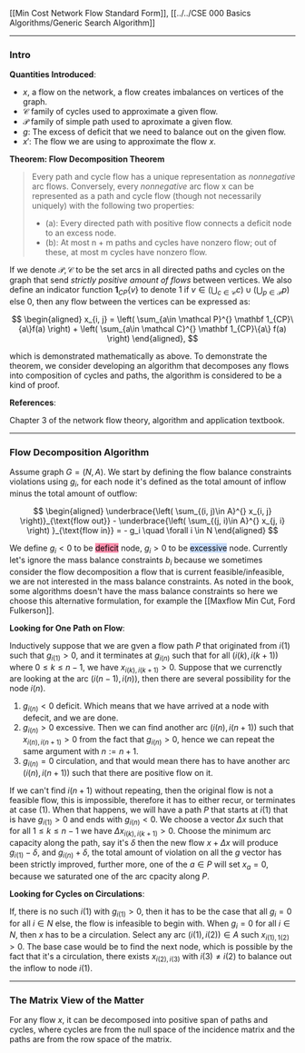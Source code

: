 [[Min Cost Network Flow Standard Form]], 
[[../../CSE 000 Basics Algorithms/Generic Search Algorithm]]

---
### **Intro**

**Quantities Introduced**: 
* $x$, a flow on the network, a flow creates imbalances on vertices of the graph. 
* $\mathcal C$ family of cycles used to approximate a given flow. 
* $\mathcal P$ family of simple path used to aproximate a given flow. 
* $g$: The excess of deficit that we need to balance out on the given flow. 
* $x'$: The flow we are using to approximate the flow $x$. 

**Theorem: Flow Decomposition Theorem**

> Every path and cycle flow has a unique representation as *nonnegative* arc flows. Conversely, every *nonnegative* arc flow x can be represented as a path and cycle flow (though not necessarily uniquely) with the following two properties:
> - (a): Every directed path with positive flow connects a deficit node to an excess node. 
> - (b): At most n + m paths and cycles have nonzero flow; out of these, at most m
cycles have nonzero flow.

If we denote $\mathcal P, \mathcal C$ to be the set arcs in all directed paths and cycles on the graph that send *strictly positive amount of flows* between vertices. We also define an indicator function $\mathbf 1_{CP}\{v\}$ to denote $1$ if $v\in (\bigcup_{c\in \mathcal C} c)\cup(\bigcup_{p\in \mathcal P}p)$ else $0$, then any flow between the vertices can be expressed as: 

$$
\begin{aligned}
    x_{i, j} = \left(
        \sum_{a\in \mathcal P}^{} \mathbf 1_{CP}\{a\}f(a)
    \right)
    + \left(
        \sum_{a\in \mathcal C}^{}
        \mathbf 1_{CP}\{a\} f(a)
    \right)
\end{aligned}, 
$$

which is demonstrated mathematically as above. To demonstrate the theorem, we consider developing an algorithm that decomposes any flows into composition of cycles and paths, the algorithm is considered to be a kind of proof. 

**References**: 

Chapter 3 of the network flow theory, algorithm and application textbook. 

---
### **Flow Decomposition Algorithm**

Assume graph $G = (N, A)$. We start by defining the flow balance constraints violations using $g_i$, for each node it's defined as the total amount of inflow  minus the total amount of outflow: 

$$
\begin{aligned}
    \underbrace{\left(
        \sum_{(i, j)\in A}^{}
        x_{i, j}
    \right)}_{\text{flow out}}
     - 
    \underbrace{\left(
        \sum_{(j, i)\in A}^{}
        x_{j, i}
    \right)
    }_{\text{flow in}}
    = - g_i \quad \forall i \in N
\end{aligned}
$$

We define $g_i < 0$ to be <mark style="background: #FF5582A6;">deficit</mark> node, $g_i>0$ to be <mark style="background: #ADCCFFA6;">excessive</mark> node. Currently let's ignore the mass balance constraints $b_i$ because we sometimes consider the flow decomposition a flow that is current feasible/infeasible, we are not interested in the mass balance constraints. As noted in the book, some algorithms doesn't have the mass balance constraints so here we choose this alternative formulation, for example the [[Maxflow Min Cut, Ford Fulkerson]]. 


**Looking for One Path on Flow**: 

Inductively suppose that we are gven a flow path $P$ that originated from $i(1)$ such that $g_{i(1)} > 0$, and it terminates at $g_{i(n)}$ such that for all $(i(k), i(k + 1))$ where $0\le k \le n- 1$, we have $x_{i(k), i(k + 1)} > 0$. Suppose that we currenctly are looking at the arc $(i(n-1), i(n))$, then there are several possibility for the node $i(n)$. 

1. $g_{i(n)} < 0$ deficit. Which means that we have arrived at a node with defecit, and we are done. 
2. $g_{i(n)} > 0$ excessive. Then we can find another arc $(i(n), i(n + 1))$ such that $x_{i(n), i(n + 1)} > 0$ from the fact that $g_{i(n)} > 0$, hence we can repeat the same argument with $n:= n + 1$. 
3. $g_{i(n)} = 0$ circulation, and that would mean there has to have another arc $(i(n), i(n + 1))$ such that there are positive flow on it. 

If we can't find $i(n + 1)$ without repeating, then the original flow is not a feasible flow, this is impossible, therefore it has to either recur, or terminates at case (1). When that happens, we will have a path $P$ that starts at $i(1)$ that is have $g_{i(1)} > 0$ and ends with $g_{i(n)} < 0$. We choose a vector $\Delta x$ such that for all $1\le k \le n - 1$ we have $\Delta x_{i(k), i(k + 1)} > 0$. Choose the minimum arc capacity along the path, say it's $\delta$ then the new flow $x + \Delta x$ will produce $g_{i(1)} - \delta$, and $g_{i(n)} + \delta$, the total amount of violation on all the $g$ vector has been strictly improved, further more, one of the $a\in P$ will set $x_a = 0$, because we saturated one of the arc cpacity along $P$. 


**Looking for Cycles on Circulations**:

If, there is no such $i(1)$ with $g_{i(1)} > 0$, then it has to be the case that all $g_i = 0$ for all $i \in N$ else, the flow is infeasible to begin with. When $g_i = 0$ for all $i \in N$, then $x$ has to be a circulation. Select any arc $(i(1), i(2))\in A$ such $x_{i(1), 1(2)}> 0$. The base case would be to find the next node, which is possible by the fact that it's a circulation, there exists $x_{i(2), i(3)}$ with $i(3)\neq i(2)$ to balance out the inflow to node $i(1)$. 


---
### **The Matrix View of the Matter**

For any flow $x$, it can be decomposed into positive span of paths and cycles, where cycles are from the null space of the incidence matrix and the paths are from the row space of the matrix. 


